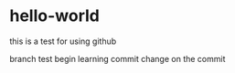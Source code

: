 # hello-world
this is a test for using github

branch test
begin learning commit change on the commit
